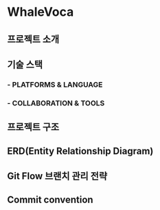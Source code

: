 # WhaleVoca

## 프로젝트 소개

## 기술 스택
### - PLATFORMS & LANGUAGE

### - COLLABORATION & TOOLS

## 프로젝트 구조

## ERD(Entity Relationship Diagram)

## Git Flow 브랜치 관리 전략

## Commit convention 


